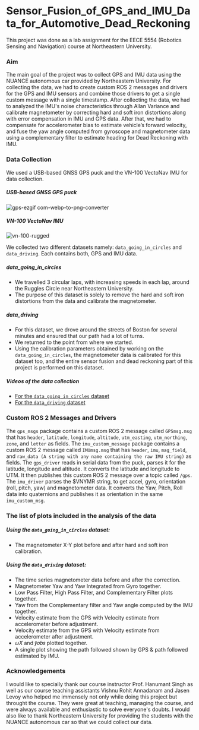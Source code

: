 # Sensor_Fusion_of_GPS_and_IMU_Data_for_Automotive_Dead_Reckoning

This project was done as a lab assignment for the EECE 5554 (Robotics Sensing and Navigation) course at Northeastern University.

### Aim 

The main goal of the project was to collect GPS and IMU data using the NUANCE autonomous car provided by Northeastern University. For collecting the data, we had to create custom ROS 2 messages and drivers for the GPS and IMU sensors and combine those drivers to get a single custom message with a single timestamp. After collecting the data, we had to analyzed the IMU's noise characteristics through Allan Variance and calibrate magnetometer by correcting hard and soft iron distortions along with error compensation in IMU and GPS data. After that, we had to compensate for accelerometer bias to estimate vehicle’s forward velocity, and fuse the yaw angle computed from gyroscope and magnetometer data using a complementary filter to estimate heading for Dead Reckoning with IMU.

### Data Collection

We used a USB-based GNSS GPS puck and the VN-100 VectoNav IMU for data collection.

##### USB-based GNSS GPS puck
![gps-ezgif com-webp-to-png-converter](https://github.com/user-attachments/assets/dfa6b4fe-38c9-49cc-ae0f-dd0d0631bc75)

##### VN-100 VectoNav IMU
![vn-100-rugged](https://github.com/user-attachments/assets/7c60ed0e-e17e-4c02-ba53-d41ea1d8813b)

We collected two different datasets namely: ```data_going_in_circles``` and ```data_driving```. Each contains both, GPS and IMU data. 

##### data_going_in_circles

- We travelled 3 circular laps, with increasing speeds in each lap, around the Ruggles Circle near Northeastern University.
- The purpose of this dataset is solely to remove the hard and soft iron distortions from the data and calibrate the magnetometer.
  
##### data_driving

- For this dataset, we drove around the streets of Boston for several minutes and ensured that our path had a lot of turns.
- We returned to the point from where we started.
- Using the calibration parameters obtained by working on the ```data_going_in_circles```, the magnetometer data is calibrated for this dataset too, and the entire sensor fusion and dead reckoning part of this project is performed on this dataset.

##### Videos of the data collection

- [For the ```data_going_in_circles``` dataset](https://drive.google.com/file/d/1-yoloWRnFQICCxjGrL79DWdCdvbKACdr/view?usp=sharing)
- [For the ```data_driving``` dataset](https://drive.google.com/file/d/1S9o-afP9GGBGx-hGzHpTd-3-I1fUXB0i/view?usp=sharing)




### Custom ROS 2 Messages and Drivers
The ```gps_msgs``` package contains a custom ROS 2 message called ```GPSmsg.msg``` that has ```header```, ```latitude```, ```longitude```, ```altitude```, ```utm_easting```, ```utm_northing```, ```zone```, and ```letter``` as fields.
The ```imu_custom_message``` package contains a custom ROS 2 message called ```IMUmsg.msg``` that has ```header```, ```imu```, ```mag_field```, and ```raw_data (A string with any name containing the raw IMU string)``` as fields. 
The ```gps_driver``` reads in serial data from the puck, parses it for the latitude, longitude and altitude. It converts the latitude and longitude to UTM. It then publishes this custom ROS 2 message over a topic called ```/gps```. 
The ```imu_driver``` parses the $VNYMR string, to get accel, gyro, orientation (roll, pitch, yaw) and magnetometer data. It converts the Yaw, Pitch, Roll data into quaternions and publishes it as orientation in the same ```imu_custom_msg```.



### The list of plots included in the analysis of the data

##### Using the ```data_going_in_circles``` dataset:
- The magnetometer X-Y plot before and after hard and soft iron calibration.

##### Using the ```data_driving``` dataset:
- The time series magnetometer data before and after the correction.
- Magnetometer Yaw and Yaw Integrated from Gyro together.
- Low Pass Filter, High Pass Filter, and Complementary Filter plots together.
- Yaw from the Complementary filter and Yaw angle computed by the IMU together.
- Velocity estimate from the GPS with Velocity estimate from accelerometer before adjustment.
- Velocity estimate from the GPS with Velocity estimate from accelerometer after adjustment.
- 𝜔𝑋̇ and 𝑦̈𝑜𝑏𝑠 plotted together.
- A single plot showing the path followed shown by GPS & path followed estimated by IMU.


### Acknowledgements

I would like to specially thank our course instructor Prof. Hanumant Singh as well as our course teaching assistants Vishnu Rohit Annadanam and Jasen Levoy who helped me immensely not only while doing this project but throught the course. They were great at teaching, managing the course, and were always available and enthusiastic to solve everyone's doubts.
I would also like to thank Northeastern University for providing the students with the NUANCE autonomous car so that we could collect our data.
